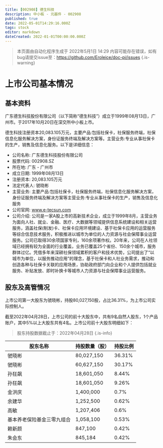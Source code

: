 ```yaml
---
title: [002908] 德生科技
description: 中小板 - 元器件 - 002908
published: true
date: 2022-05-01T14:29:16.000Z
tags: stock
editor: markdown
dateCreated: 2022-01-01T00:00:00.000Z
---
```


> 本页面由自动化程序生成于 2022年5月1日 14:29
> 内容可能存在错误，如有bug请提交issue至：https://github.com/Eroleice/doc-pi/issues
{.is-warning}

# 上市公司基本情况

## 基本资料

广东德生科技股份有限公司（以下简称“德生科技”）成立于1999年08月13日，广州市。于2017年10月20日在深交所中小板上市。

德生科技注册资本20,083.105万元，主要产品:包括社保卡，社保服务终端，社保信息化服务解决方案，身份证服务终端及解决方案等。主营业务:专业从事社保卡的生产，销售及信息化服务。以下是详细信息：

- 公司名称: 广东德生科技股份有限公司
- 股票代码: 002908.SZ
- 所在地: 广东 - 广州市
- 成立日期: 1999年08月13日
- 注册资本: 20,083.105万元
- 法定代表人: 虢晓彬
- 主营业务: 主要产品:包括社保卡，社保服务终端，社保信息化服务解决方案，身份证服务终端及解决方案等主营业务:专业从事社保卡的生产，销售及信息化服务
- 公司官网: www.e-tecsun.com
- 公司介绍: 公司是一家A股上市的高新技术企业，成立于1999年8月，主营业务为面向人社、就业、金融、医疗、大数据等领域提供信息系统建设和相关运营服务，涵盖社保(制发)卡、社保卡应用环境建设、基于社保卡应用的运营服务等综合信息技术服务，积极推进以城市为单位的人力资源与社会保障事业运营服务。公司已取得30余项国家专利，160余项著作权。20年来，公司在人社领域已经拥有较为全面的行业覆盖，业务已覆盖25个省份、150余个城市，服务群体过亿。凭借多年来深耕社保领域累积的客户和技术优势，公司提出了“以城市为单位，以服务推动应用”的理念，基于社保卡和人社业务需求，推动和创造各种与社保卡关联的应用场景，协助政府部门向企业和个人提供包括就业服务、补贴发放、即时补换卡等城市人力资源与社会保障事业运营服务。


## 股东及高管情况

上市公司第一大股东为虢晓彬，持股80,027,150股，占比36.31%，为上市公司实际控制人。

截至2022年04月28日，上市公司的前十大股东中，共有9名自然人股东，1个产品账户，其中5%以上大股东共有4名。上市公司前十大股东明细如下：

> 股东持股数据截止于：2022年04月28日
{.is-info}

| 股东名称 | 持股数量（股） | 持股比例 |
| --- | --- | --- |
| 虢晓彬 | 80,027,150 | 36.31% |
| 虢晓彬 | 60,627,150 | 30.17% |
| 孙狂飙 | 18,601,050 | 8.44% |
| 孙狂飙 | 18,601,050 | 9.26% |
| 金洪庆 | 1,400,000 | 0.7% |
| 余建华 | 1,252,500 | 0.62% |
| 高敏 | 1,207,406 | 0.6% |
| 基本养老保险基金三零九组合 | 1,058,100 | 0.53% |
| 赖新颜 | 847,100 | 0.42% |
| 朱会东 | 845,184 | 0.42% |




